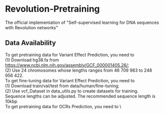 # Revolution-Pretraining
The official implementation of "Self-supervised learning for DNA sequences with Revolution networks"
## Data Availability
To get pretraining data for Variant Effect Prediction, you need to \
(1) Download hg38.fa from https://www.ncbi.nlm.nih.gov/assembly/GCF_000001405.26/; \
(2) Use 24 chromosomes whose lengths ranges from 46 709 983 to 248 956 422. \
To get fine-tuning data for Variant Effect Prediction, you need to \
(1) Download train/val/test from data/human/fine-tuning; \
(2) Use vcf_Dataset in data_utils.py to create datasets for training. Sequence lengths can be adjusted. The recommended sequence length is 10kbp \
To get pretraining data for OCRs Prediction, you need to \


